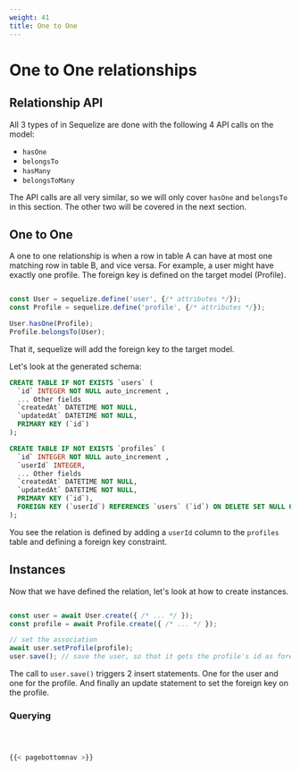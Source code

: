 ```yaml
---
weight: 41
title: One to One
---
```


# One to One relationships

## Relationship API

All 3 types of in Sequelize are done with the following 4 API calls on the model:

- `hasOne`
- `belongsTo`
- `hasMany`
- `belongsToMany`

The API calls are all very similar, so we will only cover `hasOne` and `belongsTo` in this section. The other two will be covered in the next section.

## One to One

A one to one relationship is when a row in table A can have at most one matching row in table B, and vice versa. For example, a user might have exactly one profile. The foreign key is defined on the target model (Profile).

```js

const User = sequelize.define('user', {/* attributes */});
const Profile = sequelize.define('profile', {/* attributes */});

User.hasOne(Profile);
Profile.belongsTo(User);

```

That it, sequelize will add the foreign key to the target model.

Let's look at the generated schema:

```sql
CREATE TABLE IF NOT EXISTS `users` (
  `id` INTEGER NOT NULL auto_increment , 
  ... Other fields
  `createdAt` DATETIME NOT NULL, 
  `updatedAt` DATETIME NOT NULL, 
  PRIMARY KEY (`id`)
);

CREATE TABLE IF NOT EXISTS `profiles` (
  `id` INTEGER NOT NULL auto_increment , 
  `userId` INTEGER, 
  ... Other fields
  `createdAt` DATETIME NOT NULL, 
  `updatedAt` DATETIME NOT NULL, 
  PRIMARY KEY (`id`), 
  FOREIGN KEY (`userId`) REFERENCES `users` (`id`) ON DELETE SET NULL ON UPDATE CASCADE
);
```

You see the relation is defined by adding a `userId` column to the `profiles` table
and defining a foreign key constraint.

## Instances

Now that we have defined the relation, let's look at how to create instances.

```js

const user = await User.create({ /* ... */ });
const profile = await Profile.create({ /* ... */ });

// set the association
await user.setProfile(profile);
user.save(); // save the user, so that it gets the profile's id as foreign key
```

The call to `user.save()` triggers 2 insert statements. One for the user and one for the profile. And finally an update statement to set the foreign key on the profile.

### Querying

```js



{{< pagebottomnav >}}
